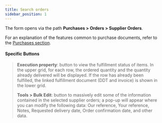 ```yaml
---
title: Search orders
sidebar_position: 1
---
```


The form opens via the path **Purchases > Orders > Supplier Orders**.

For an explanation of the features common to purchase documents, refer to the [Purchases section](/docs/purchase/purchases-intro).

#### Specific Buttons  

> **Execution property**: button to view the fulfillment status of items. In the upper grid, for each row, the ordered quantity and the quantity already delivered will be displayed. If the row has already been fulfilled, the linked fulfillment document (DDT and invoice) is shown in the lower grid. 
>  
> **Tools > Bulk Edit**: button to massively edit some of the information contained in the selected supplier orders; a pop-up will appear where you can modify the following data: Our reference, Your reference, Notes, Requested delivery date, Order confirmation date, and other data.